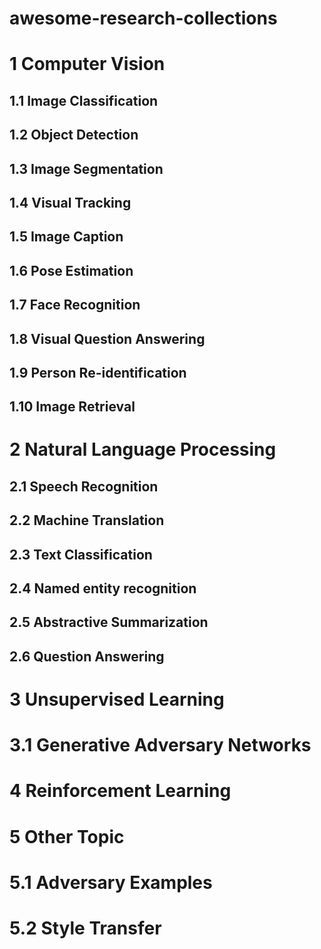 # awesome-research-collections

# 1 Computer Vision

## 1.1 Image Classification

## 1.2 Object Detection

## 1.3 Image Segmentation

## 1.4 Visual Tracking

## 1.5 Image Caption

## 1.6 Pose Estimation

## 1.7 Face Recognition

## 1.8 Visual Question Answering

## 1.9 Person Re-identification

## 1.10 Image Retrieval

# 2 Natural Language Processing

## 2.1 Speech Recognition

## 2.2 Machine Translation

## 2.3 Text Classification

## 2.4 Named entity recognition

## 2.5 Abstractive Summarization

## 2.6 Question Answering

# 3 Unsupervised Learning

# 3.1 Generative Adversary Networks

# 4 Reinforcement Learning

# 5 Other Topic

# 5.1 Adversary Examples

# 5.2 Style Transfer
